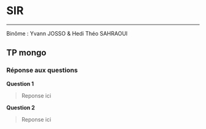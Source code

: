 # SIR
------------------
Binôme : Yvann JOSSO & Hedi Théo SAHRAOUI

## TP mongo

### Réponse aux questions

**Question 1**

> Reponse ici


**Question 2**

> Reponse ici

